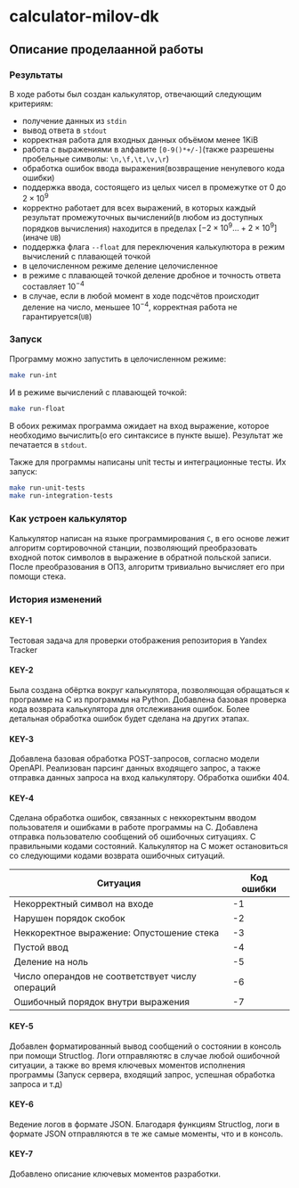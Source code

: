 # calculator-milov-dk

## Описание проделаанной работы

### Результаты

В ходе работы был создан калькулятор, отвечающий следующим критериям:
- получение данных из ```stdin```
- вывод ответа в ```stdout```
- корректная работа для входных данных объёмом менее 1KiB
- работа с выражениями в алфавите ```[0-9()*+/-]```(также разрешены пробельные символы: ```\n,\f,\t,\v,\r```)
- обработка ошибок ввода выражения(возвращение ненулевого кода ошибки)
- поддержка ввода, состоящего из целых чисел в промежутке от 0 до 
$2\times10^9$
- корректно работает для всех выражений, в которых каждый результат промежуточных вычислений(в любом из доступных порядков вычисления) находится в пределах $[-2\times10^9\dots+2\times10^9]$ (иначе ```UB```)
- поддержка флага ```--float``` для переключения калькулютора в режим вычислений с плавающей точкой
- в целочисленном режиме деление целочисленное
- в режиме с плавающей точкой деление дробное и точность ответа составляет $10^{-4}$
- в случае, если в любой момент в ходе подсчётов происходит деление на число, меньшее $10^{-4}$, корректная работа не гарантируется(```UB```)

### Запуск

Программу можно запустить в целочисленном режиме:
```bash
make run-int
```
И в режиме вычислений с плавающей точкой:
```bash
make run-float
```
В обоих режимах программа ожидает на вход выражение, которое необходимо вычислить(о его синтаксисе в пункте выше). Результат же печатается в ```stdout```.

Также для программы написаны unit тесты и интеграционные тесты. Их запуск:
```bash
make run-unit-tests
make run-integration-tests
```

### Как устроен калькулятор

Калькулятор написан на языке программирования ```C```, в его основе лежит алгоритм сортировочной станции, позволяющий преобразовать входной поток символов в выражение в обратной польской записи. После преобразования в ОПЗ, алгоритм тривиально вычисляет его при помощи стека.

### История изменений

#### KEY-1
Тестовая задача для проверки отображения репозитория в Yandex Tracker

#### KEY-2

Была создана обёртка вокруг калькулятора, позволяющая обращаться к программе на С из программы на Python. Добавлена базовая проверка кода возврата калькулятора для отслеживания ошибок. Более детальная обработка ошибок будет сделана на других этапах.

#### KEY-3

Добавлена базовая обработка POST-запросов, согласно модели OpenAPI. Реализован парсинг данных входящего запрос, а также отправка данных запроса на вход калькулятору. Обработка ошибки 404.

#### KEY-4

Сделана обработка ошибок, связанных с неккоректынм вводом пользователя и ошибками в работе программы на С. Добавлена отправка пользователю сообщений об ошибочных ситуациях. С правильными кодами состояний. Калькулятор на С может остановиться со следующими кодами возврата ошибочных ситуаций.

|Ситуация| Код ошибки|
|---|---|
|Некорректный символ на входе|-1|
|Нарушен порядок скобок|-2|
|Неккоректное выражение: Опустошение стека |-3|
|Пустой ввод|-4|
|Деление на ноль|-5|
|Число операндов не соответствует числу операций|-6|
|Ошибочный порядок внутри выражения|-7|

#### KEY-5

Добавлен форматированный вывод сообщений о состоянии в консоль при помощи Structlog. Логи отправляютяс в случае любой ошибочной ситуации, а также во время ключевых моментов исполнения программы (Запуск сервера, входящий запрос, успешная обработка запроса и т.д)

#### KEY-6

Ведение логов в формате JSON. Благодаря функциям Structlog, логи в формате JSON отправляются в те же самые моменты, что и в консоль.

#### KEY-7

Добавлено описание ключевых моментов разработки.



